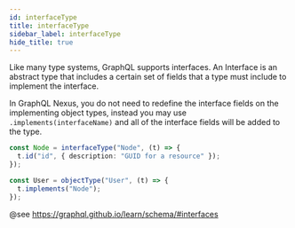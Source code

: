 ```yaml
---
id: interfaceType
title: interfaceType
sidebar_label: interfaceType
hide_title: true
---
```


Like many type systems, GraphQL supports interfaces. An Interface is an
abstract type that includes a certain set of fields that a type must
include to implement the interface.

In GraphQL Nexus, you do not need to redefine the interface fields on the
implementing object types, instead you may use `.implements(interfaceName)`
and all of the interface fields will be added to the type.

```ts
const Node = interfaceType("Node", (t) => {
  t.id("id", { description: "GUID for a resource" });
});

const User = objectType("User", (t) => {
  t.implements("Node");
});
```

@see https://graphql.github.io/learn/schema/#interfaces
